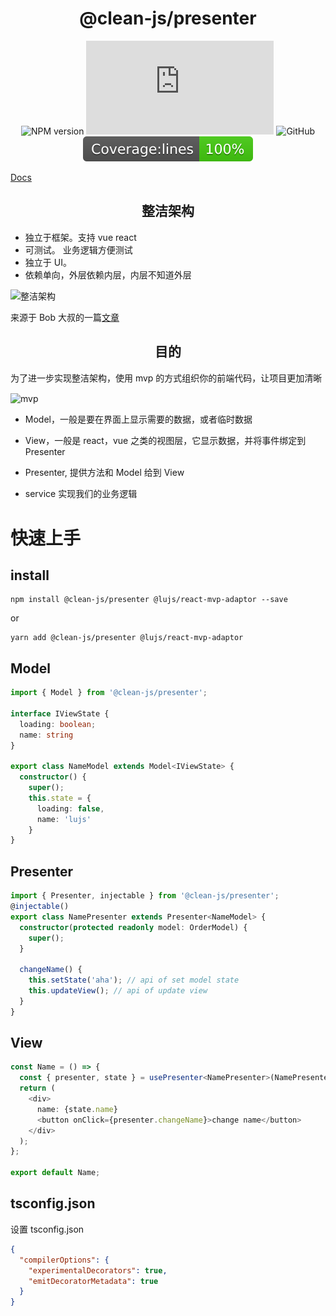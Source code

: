 <h1 align = "center">@clean-js/presenter</h1>

<div align="center">

![NPM version](https://img.shields.io/npm/v/@clean-js/presenter.svg?style=flat)
![Gzip size](https://img.badgesize.io/https:/unpkg.com/@clean-js/presenter/dist/index.js?label=gzip%20size&compression=gzip)
![GitHub](https://img.shields.io/npm/l/@clean-js/presenter)
![Coverage line](https://raw.githubusercontent.com/lulusir/mvp/main/coverage/badge-lines.svg)

</div>

[Docs](https://lulusir.github.io/mvp/getting-started)

<h2 align = "center"> 整洁架构</h2>

- 独立于框架。支持 vue react
- 可测试。 业务逻辑方便测试
- 独立于 UI。
- 依赖单向，外层依赖内层，内层不知道外层

 <img src="https://lulusir.github.io/mvp-docs/CleanArchitecture.jpg" width = "600"  alt="整洁架构" align=center />

来源于 Bob 大叔的一篇[文章](https://blog.cleancoder.com/uncle-bob/2012/08/13/the-clean-architecture.html)

<h2 align = "center"> 目的</h2>

为了进一步实现整洁架构，使用 mvp 的方式组织你的前端代码，让项目更加清晰

<img src="https://lulusir.github.io/mvp-docs/mvp.png" width = "600"  alt="mvp" align=center />

- Model，一般是要在界面上显示需要的数据，或者临时数据

- View，一般是 react，vue 之类的视图层，它显示数据，并将事件绑定到 Presenter

- Presenter, 提供方法和 Model 给到 View
- service 实现我们的业务逻辑

# 快速上手

## install

```
npm install @clean-js/presenter @lujs/react-mvp-adaptor --save
```

or

```
yarn add @clean-js/presenter @lujs/react-mvp-adaptor
```

## Model

```typescript
import { Model } from '@clean-js/presenter';

interface IViewState {
  loading: boolean;
  name: string
}

export class NameModel extends Model<IViewState> {
  constructor() {
    super();
    this.state = {
      loading: false,
      name: 'lujs'
    }
}

```

## Presenter

```typescript
import { Presenter, injectable } from '@clean-js/presenter';
@injectable()
export class NamePresenter extends Presenter<NameModel> {
  constructor(protected readonly model: OrderModel) {
    super();
  }

  changeName() {
    this.setState('aha'); // api of set model state
    this.updateView(); // api of update view
  }
}
```

## View

```typescript | pure
const Name = () => {
  const { presenter, state } = usePresenter<NamePresenter>(NamePresenter);
  return (
    <div>
      name: {state.name}
      <button onClick={presenter.changeName}>change name</button>
    </div>
  );
};

export default Name;
```

## tsconfig.json

设置 tsconfig.json

```json
{
  "compilerOptions": {
    "experimentalDecorators": true,
    "emitDecoratorMetadata": true
  }
}
```
